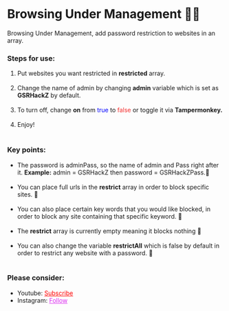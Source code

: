 # Browsing Under Management 👮‍♂️
Browsing Under Management, add password restriction to websites in an array.


<h3>Steps for use: </h3>
<ol style="margin-bottom:10px;">
<li>Put websites you want restricted in <b>restricted</b> array.</li><br>
<li>Change the name of admin by changing <b>admin</b> variable which is set as <b>GSRHackZ</b> by default.</li><br>
<li>To turn off, change <b>on</b> from <span style="color:blue;">true</span> to <span style="color:#f52f2f">false</span> or toggle it via <b>Tampermonkey.</b></li><br>
<li>Enjoy!</li><br>
</ol>


<h3>Key points:</h3>
<ul style="margin-bottom:10px;">
<li>The password is adminPass, so the name of admin and Pass right after it. <b>Example:</b> admin = GSRHackZ then password = GSRHackZPass.🔑</li><br>
<li>You can place full urls in the <b>restrict</b> array in order to block specific sites. 🚫</li><br>
<li>You can also place certain key words that you would like blocked, in order to block any site containing that specific keyword. 🛑</li><br>
<li>The <b>restrict</b> array is currently empty meaning it blocks nothing 💭</li><br>
<li>You can also change the variable <b>restrictAll</b> which is false by default in order to restrict any website with a password. 💯</li><br>
</ul>

<h3>Please consider:</h3>
<ul>
<li>Youtube:  <a style="color:red;" target="_Blank" href="https://www.youtube.com/channel/UCinBnZ2BKAbCKA1w9lmFd0w">Subscribe</a></li>
<li>Instagram:  <a style="color:#dc2ef0;" target="_Blank" href="https://www.instagram.com/nyc.geahad.codes/">Follow</a></li>
</ul>
